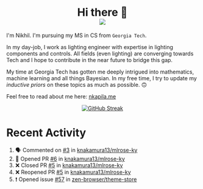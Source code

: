 <h1 align="center">Hi there 👋
<div align="center">
  <a href="https://github.com/nkapila6">
    <img src="https://visitcount.itsvg.in/api?id=nkapila6&label=Profile%20Views&color=12&icon=0&pretty=false" />
  </a>
</div></h1>

I'm Nikhil. I'm pursuing my MS in CS from `Georgia Tech`.

In my day-job, I work as lighting engineer with expertise in lighting components and controls. All fields (even lighting) are converging towards Tech and I hope to contribute in the near future to bridge this gap.

My time at Georgia Tech has gotten me deeply intrigued into mathematics, machine learning and all things Bayesian. In my free time, I try to update my *inductive priors* on these topics as much as possible. 🙃

Feel free to read about me here: [nkapila.me](https://nkapila.me)

<div align="center">
<a href="https://git.io/streak-stats"><img src="https://github-readme-streak-stats.herokuapp.com?user=nkapila6&theme=humoris&date_format=j%2Fn%5B%2FY%5D&mode=weekly&hide_current_streak=true" alt="GitHub Streak" /></a>
</div>

# Recent Activity
<!--START_SECTION:activity-->
1. 🗣 Commented on [#3](https://github.com/knakamura13/mlrose-ky/issues/3#issuecomment-2295331267) in [knakamura13/mlrose-ky](https://github.com/knakamura13/mlrose-ky)
2. 💪 Opened PR [#6](https://github.com/knakamura13/mlrose-ky/pull/6) in [knakamura13/mlrose-ky](https://github.com/knakamura13/mlrose-ky)
3. ❌ Closed PR [#5](https://github.com/knakamura13/mlrose-ky/pull/5) in [knakamura13/mlrose-ky](https://github.com/knakamura13/mlrose-ky)
4. ❌ Reopened PR [#5](https://github.com/knakamura13/mlrose-ky/pull/5) in [knakamura13/mlrose-ky](https://github.com/knakamura13/mlrose-ky)
5. ❗ Opened issue [#57](https://github.com/zen-browser/theme-store/issues/57) in [zen-browser/theme-store](https://github.com/zen-browser/theme-store)
<!--END_SECTION:activity-->